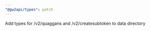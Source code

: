```yaml
---
"@gw2api/types": patch
---
```


Add types for /v2/quaggans and /v2/createsubtoken to data directory
